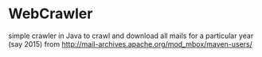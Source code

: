# WebCrawler

 simple crawler in Java to crawl and download all mails for a particular year (say 2015) from http://mail-archives.apache.org/mod_mbox/maven-users/
